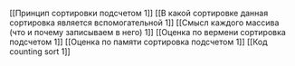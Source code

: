 [[Принцип сортировки подсчетом 1]]
[[В какой сортировке данная сортировка является вспомогательной 1]]
[[Смысл каждого массива (что и почему записываем в него) 1]]
[[Оценка по вермени сортировка подсчетом 1]]
[[Оценка по памяти сортировка подсчетом 1]]
[[Код counting sort 1]]
